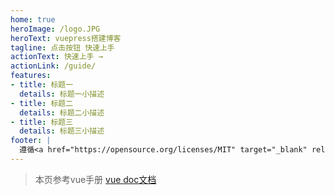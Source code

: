 ```yaml
---
home: true
heroImage: /logo.JPG
heroText: vuepress搭建博客
tagline: 点击按钮 快速上手
actionText: 快速上手 →
actionLink: /guide/
features:
- title: 标题一
  details: 标题一小描述
- title: 标题二
  details: 标题二小描述
- title: 标题三
  details: 标题三小描述
footer: |
  遵循<a href="https://opensource.org/licenses/MIT" target="_blank" rel="noopener"> MIT 开源协议</a><br> Copyright © 20xx-20xx jam chan
---
```

> 本页参考vue手册 [vue doc文档](https://github.com/vuejs/docs-next-zh-cn/blob/master/src)